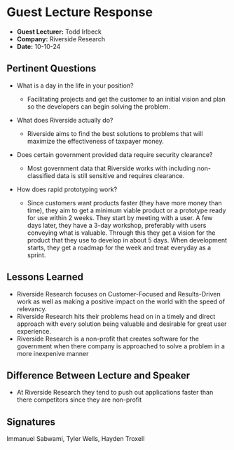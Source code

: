 # Guest Lecture Response
* **Guest Lecturer:** Todd Irlbeck
* **Company:** Riverside Research
* **Date:** 10-10-24

## Pertinent Questions
* What is a day in the life in your position?
  - Facilitating projects and get the customer to an initial vision and plan so the developers can begin solving the problem.
* What does Riverside actually do?
  - Riverside aims to find the best solutions to problems that will maximize the effectiveness of taxpayer money.

* Does certain government provided data require security clearance?
  - Most government data that Riverside works with including non-classified data is still sensitive and requires clearance.

* How does rapid prototyping work?
  - Since customers want products faster (they have more money than time), they aim to get a minimum viable product or a prototype ready for use within 2 weeks. They start by meeting with a user. A few days later, they have a 3-day workshop, preferably with users conveying what is valuable. Through this they get a vision for the product that they use to develop in about 5 days. When development starts, they get a roadmap for the week and treat everyday as a sprint.
## Lessons Learned
- Riverside Research focuses on Customer-Focused and Results-Driven work as well as making a positive impact on the world with the speed of relevancy.
- Riverside Research hits their problems head on in a timely and direct approach with every solution being valuable and desirable for great user experience.
- Riverside Research is a non-profit that creates software for the government when there company is approached to solve a problem in a more inexpenive manner
## Difference Between Lecture and Speaker
- At Riverside Research they tend to push out applications faster than there competitors since they are non-profit
## Signatures
Immanuel Sabwami, Tyler Wells, Hayden Troxell
